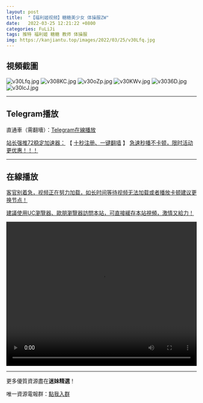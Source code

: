 ```yaml
---
layout: post
title:  "【福利姬视频】糖糖美少女 体操服ZW"
date:   2022-03-25 12:21:22 +0800
categories: FuLiJi
tags: 推特 福利姬 糖糖 教师 体操服
img: https://kanjiantu.top/images/2022/03/25/v30Lfq.jpg
---
```



## 視頻截圖

![v30Lfq.jpg](https://kanjiantu.top/images/2022/03/25/v30Lfq.jpg)
![v308KC.jpg](https://kanjiantu.top/images/2022/03/25/v308KC.jpg)
![v30oZp.jpg](https://kanjiantu.top/images/2022/03/25/v30oZp.jpg)
![v30KWv.jpg](https://kanjiantu.top/images/2022/03/25/v30KWv.jpg)
![v3036D.jpg](https://kanjiantu.top/images/2022/03/25/v3036D.jpg)
![v30lcJ.jpg](https://kanjiantu.top/images/2022/03/25/v30lcJ.jpg)

* * *
## Telegram播放

直通車（需翻墻）：[Telegram在線播放](https://t.me/mimeijingxuan/299)

<u>站长强推72稳定加速器：</u> 【 [十秒注册、一键翻墙](https://72vpn.xyz/#/register?code=mimei) 】
<u>  急速秒播不卡顿，限时活动更优惠！！！</u>
* * *
## 在線播放
<u>客官别着急，视频正在努力加载，如长时间等待视频无法加载或者播放卡顿建议更换节点！</u>

<u>建議使用UC瀏覽器、歐朋瀏覽器訪問本站，可直接緩存本站視頻，激情又給力！</u>
<center><video src="https://cdn.publer.io/uploads/videos/6247215bdb279732fb55c204/9ee05075337ca50a812f48832a16d41b.mp4" width="100%" height="380px" controls="controls"></video></center>


* * *
更多優質資源盡在**迷妹精選**！

唯一資源電報群：[點我入群](https://t.me/mimeijingxuan)


